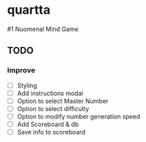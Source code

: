 # quartta
#1 Nuomenal Mind Game

## TODO

### Improve
- [ ] Styling 
- [ ] Add instructions modal
- [ ] Option to select Master Number
- [ ] Option to select difficulty 
- [ ] Option to modify number generation speed
- [ ] Add Scoreboard & db
- [ ] Save info to scoreboard 
